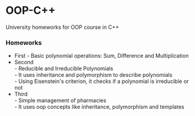# OOP-C++
University homeworks for OOP course in C++

### Homeworks
- First - Basic polynomial operations: Sum, Difference and Multiplication 
- Second <br>
         - Reducible and Irreducible Polynomials <br>
         - It uses inheritance and polymorphism to describe polynomials <br>
         - Using Eisenstein's criterion, it checks if a polynomial is irreducible or not
- Third <br>
         - Simple management of pharmacies <br>
         - It uses oop concepts like inheritance, polymorphism and templates
